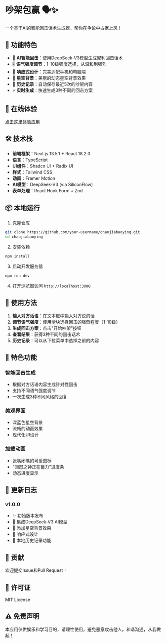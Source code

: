 # 吵架包赢 🗣️✨

一个基于AI的智能回击话术生成器，帮你在争论中占据上风！

## 🌟 功能特色

- 🤖 **AI智能回击**：使用DeepSeek-V3模型生成犀利回击话术
- 🎚️ **语气强度调节**：1-10级强度选择，从温和到强烈
- 📱 **响应式设计**：完美适配手机和电脑端
- 🌌 **星空背景**：美丽的动态星空背景效果
- 💾 **历史记录**：自动保存最近5次的吵架内容
- ⚡ **实时生成**：快速生成3种不同的回击方案

## 🚀 在线体验

[点击这里体验应用](https://your-username.github.io/chaojiabaoying)

## 🛠️ 技术栈

- **前端框架**：Next.js 13.5.1 + React 18.2.0
- **语言**：TypeScript
- **UI组件**：Shadcn UI + Radix UI
- **样式**：Tailwind CSS
- **动画**：Framer Motion
- **AI模型**：DeepSeek-V3 (via SiliconFlow)
- **表单处理**：React Hook Form + Zod

## 📦 本地运行

1. 克隆仓库
```bash
git clone https://github.com/your-username/chaojiabaoying.git
cd chaojiabaoying
```

2. 安装依赖
```bash
npm install
```

3. 启动开发服务器
```bash
npm run dev
```

4. 打开浏览器访问 `http://localhost:3000`

## 🎯 使用方法

1. **输入对方话语**：在文本框中输入对方说的话
2. **调节语气强度**：使用滑块选择回击的强烈程度（1-10级）
3. **生成回击方案**：点击"开始吵架"按钮
4. **查看结果**：获得3种不同的回击话术
5. **历史记录**：可以从下拉菜单中选择之前的内容

## 🌟 特色功能

### 智能回击生成
- 根据对方话语内容生成针对性回击
- 支持不同语气强度调节
- 一次生成3种不同风格的回复

### 美观界面
- 深蓝色星空背景
- 流畅的动画效果
- 现代化UI设计

### 加载动画
- 张嘴闭嘴的可爱图标
- "回怼之神正在蓄力"进度条
- 动态进度显示

## 📝 更新日志

### v1.0.0
- ✨ 初始版本发布
- 🤖 集成DeepSeek-V3 AI模型
- 🌌 添加星空背景效果
- 📱 响应式设计
- 💾 本地历史记录功能

## 🤝 贡献

欢迎提交Issue和Pull Request！

## 📄 许可证

MIT License

## ⚠️ 免责声明

本应用仅供娱乐和学习目的，请理性使用，避免恶意攻击他人。和谐沟通，从我做起！ 